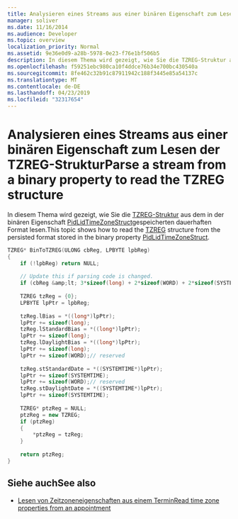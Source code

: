 ```yaml
---
title: Analysieren eines Streams aus einer binären Eigenschaft zum Lesen der TZREG-Struktur
manager: soliver
ms.date: 11/16/2014
ms.audience: Developer
ms.topic: overview
localization_priority: Normal
ms.assetid: 9e36e0d9-a28b-5978-0e23-f76e1bf506b5
description: In diesem Thema wird gezeigt, wie Sie die TZREG-Struktur aus dem in der binären Eigenschaft PidLidTimeZoneStruct gespeicherten dauerhaften Format lesen.
ms.openlocfilehash: f59251ebc980ca10f4ddce76b34e700bc430540a
ms.sourcegitcommit: 8fe462c32b91c87911942c188f3445e85a54137c
ms.translationtype: MT
ms.contentlocale: de-DE
ms.lasthandoff: 04/23/2019
ms.locfileid: "32317654"
---
```

# <a name="parse-a-stream-from-a-binary-property-to-read-the-tzreg-structure"></a><span data-ttu-id="1c492-103">Analysieren eines Streams aus einer binären Eigenschaft zum Lesen der TZREG-Struktur</span><span class="sxs-lookup"><span data-stu-id="1c492-103">Parse a stream from a binary property to read the TZREG structure</span></span>

<span data-ttu-id="1c492-104">In diesem Thema wird gezeigt, wie Sie die [TZREG-Struktur](tzreg.md) aus dem in der binären Eigenschaft [PidLidTimeZoneStruct](https://msdn.microsoft.com/library/2acf0036-2f3e-4f90-8614-7aa667860f74%28Office.15%29.aspx)gespeicherten dauerhaften Format lesen.</span><span class="sxs-lookup"><span data-stu-id="1c492-104">This topic shows how to read the [TZREG](tzreg.md) structure from the persisted format stored in the binary property [PidLidTimeZoneStruct](https://msdn.microsoft.com/library/2acf0036-2f3e-4f90-8614-7aa667860f74%28Office.15%29.aspx).</span></span>
  
```cpp
TZREG* BinToTZREG(ULONG cbReg, LPBYTE lpbReg)  
{ 
    if (!lpbReg) return NULL;  
 
    // Update this if parsing code is changed. 
    if (cbReg &amp;lt; 3*sizeof(long) + 2*sizeof(WORD) + 2*sizeof(SYSTEMTIME)) return NULL; 
 
    TZREG tzReg = {0}; 
    LPBYTE lpPtr = lpbReg; 
 
    tzReg.lBias = *((long*)lpPtr); 
    lpPtr += sizeof(long); 
    tzReg.lStandardBias = *((long*)lpPtr); 
    lpPtr += sizeof(long); 
    tzReg.lDaylightBias = *((long*)lpPtr); 
    lpPtr += sizeof(long); 
    lpPtr += sizeof(WORD);// reserved 
 
    tzReg.stStandardDate = *((SYSTEMTIME*)lpPtr); 
    lpPtr += sizeof(SYSTEMTIME); 
    lpPtr += sizeof(WORD);// reserved 
    tzReg.stDaylightDate = *((SYSTEMTIME*)lpPtr); 
    lpPtr += sizeof(SYSTEMTIME); 
 
    TZREG* ptzReg = NULL; 
    ptzReg = new TZREG; 
    if (ptzReg) 
    { 
        *ptzReg = tzReg; 
    } 
 
    return ptzReg; 
} 

```

## <a name="see-also"></a><span data-ttu-id="1c492-105">Siehe auch</span><span class="sxs-lookup"><span data-stu-id="1c492-105">See also</span></span>

- [<span data-ttu-id="1c492-106">Lesen von Zeitzoneneigenschaften aus einem Termin</span><span class="sxs-lookup"><span data-stu-id="1c492-106">Read time zone properties from an appointment</span></span>](how-to-read-time-zone-properties-from-an-appointment.md)

